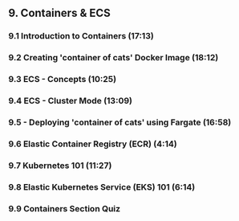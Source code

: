 ## 9. Containers & ECS
### 9.1 Introduction to Containers (17:13)
### 9.2 Creating 'container of cats' Docker Image (18:12)
### 9.3 ECS - Concepts (10:25)
### 9.4 ECS - Cluster Mode (13:09)
### 9.5 - Deploying 'container of cats' using Fargate (16:58)
### 9.6 Elastic Container Registry (ECR) (4:14)
### 9.7 Kubernetes 101 (11:27)
### 9.8 Elastic Kubernetes Service (EKS) 101 (6:14)
### 9.9 Containers Section Quiz